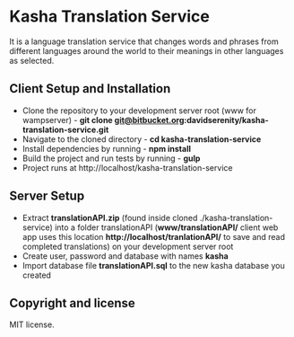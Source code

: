 # Kasha Translation Service
It is a language translation service that changes words and phrases from different languages around the world to their meanings in other languages as selected.

## Client Setup and Installation
- Clone the repository to your development server root (www for wampserver) - **git clone git@bitbucket.org:davidserenity/kasha-translation-service.git**
- Navigate to the cloned directory - **cd kasha-translation-service**
- Install dependencies by running - **npm install**
- Build the project and run tests by running - **gulp**
- Project runs at http://localhost/kasha-translation-service

## Server Setup
- Extract **translationAPI.zip** (found inside cloned ./kasha-translation-service) into a folder translationAPI (**www/translationAPI/** client web app uses this location **http://localhost/tranlationAPI/** to save and read completed translations) on your development server root
- Create user, password and database with names **kasha**
- Import database file **translationAPI.sql** to the new kasha database you created


## Copyright and license
MIT license.